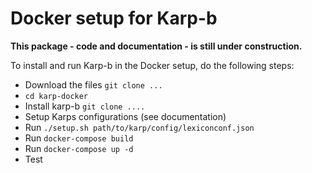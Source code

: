 Docker setup for Karp-b
=======================

**This package - code and documentation - is still under construction.**

To install and run Karp-b in the Docker setup, do the following steps:

* Download the files `git clone ...`
* `cd karp-docker`
* Install karp-b `git clone ....`
* Setup Karps configurations (see documentation)
* Run `./setup.sh path/to/karp/config/lexiconconf.json`
* Run `docker-compose build`
* Run `docker-compose up -d`
* Test

